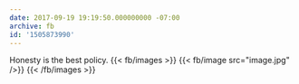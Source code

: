 ```yaml
---
date: 2017-09-19 19:19:50.000000000 -07:00
archive: fb
id: '1505873990'
---
```


Honesty is the best policy.
{{< fb/images >}}
{{< fb/image src="image.jpg" />}}
{{< /fb/images >}}
